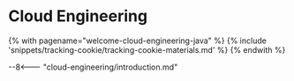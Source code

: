 # Cloud Engineering

<!-- TrackingCookie-->
{% with pagename="welcome-cloud-engineering-java" %}
{% include 'snippets/tracking-cookie/tracking-cookie-materials.md' %}
{% endwith %}

--8<--- "cloud-engineering/introduction.md"
